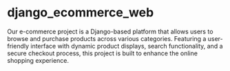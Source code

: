# django_ecommerce_web
Our e-commerce project is a Django-based platform that allows users to browse and purchase products across various categories. Featuring a user-friendly interface with dynamic product displays, search functionality, and a secure checkout process, this project is built to enhance the online shopping experience.
